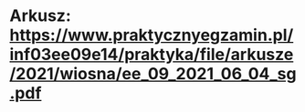 # Arkusz: https://www.praktycznyegzamin.pl/inf03ee09e14/praktyka/file/arkusze/2021/wiosna/ee_09_2021_06_04_sg.pdf
